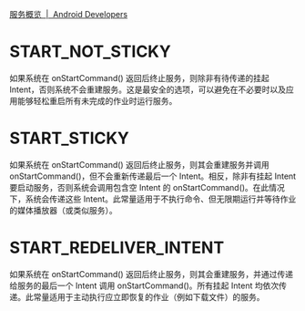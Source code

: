 
[服务概览  |  Android Developers](https://developer.android.google.cn/guide/components/services)

# START_NOT_STICKY
如果系统在 onStartCommand() 返回后终止服务，则除非有待传递的挂起 Intent，否则系统不会重建服务。这是最安全的选项，可以避免在不必要时以及应用能够轻松重启所有未完成的作业时运行服务。
# START_STICKY
如果系统在 onStartCommand() 返回后终止服务，则其会重建服务并调用 onStartCommand()，但不会重新传递最后一个 Intent。相反，除非有挂起 Intent 要启动服务，否则系统会调用包含空 Intent 的 onStartCommand()。在此情况下，系统会传递这些 Intent。此常量适用于不执行命令、但无限期运行并等待作业的媒体播放器（或类似服务）。
# START_REDELIVER_INTENT
如果系统在 onStartCommand() 返回后终止服务，则其会重建服务，并通过传递给服务的最后一个 Intent 调用 onStartCommand()。所有挂起 Intent 均依次传递。此常量适用于主动执行应立即恢复的作业（例如下载文件）的服务。